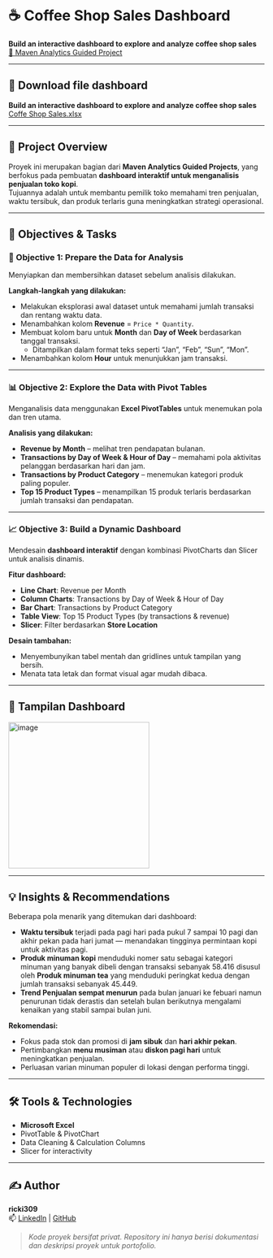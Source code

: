 # ☕ Coffee Shop Sales Dashboard  
**Build an interactive dashboard to explore and analyze coffee shop sales**  
[🔗 Maven Analytics Guided Project](https://app.mavenanalytics.io/guided-projects/72ec0a0d-bc7d-4ac4-a8da-da811f9061d6/)

---

## 📂 Download file dashboard
**Build an interactive dashboard to explore and analyze coffee shop sales**  
[Coffe Shop Sales.xlsx](https://drive.google.com/drive/folders/1LMCL1VGMM7uuoPbjp1MFFHZqQwsEeUCJ?usp=drive_link)

---

## 📖 Project Overview
Proyek ini merupakan bagian dari **Maven Analytics Guided Projects**, yang berfokus pada pembuatan **dashboard interaktif untuk menganalisis penjualan toko kopi**.  
Tujuannya adalah untuk membantu pemilik toko memahami tren penjualan, waktu tersibuk, dan produk terlaris guna meningkatkan strategi operasional.

---

## 🎯 Objectives & Tasks

### 🧩 Objective 1: Prepare the Data for Analysis
Menyiapkan dan membersihkan dataset sebelum analisis dilakukan.  

**Langkah-langkah yang dilakukan:**
- Melakukan eksplorasi awal dataset untuk memahami jumlah transaksi dan rentang waktu data.  
- Menambahkan kolom **Revenue** = `Price * Quantity`.  
- Membuat kolom baru untuk **Month** dan **Day of Week** berdasarkan tanggal transaksi.  
  - Ditampilkan dalam format teks seperti “Jan”, “Feb”, “Sun”, “Mon”.  
- Menambahkan kolom **Hour** untuk menunjukkan jam transaksi.  

---

### 📊 Objective 2: Explore the Data with Pivot Tables
Menganalisis data menggunakan **Excel PivotTables** untuk menemukan pola dan tren utama.

**Analisis yang dilakukan:**
- **Revenue by Month** – melihat tren pendapatan bulanan.  
- **Transactions by Day of Week & Hour of Day** – memahami pola aktivitas pelanggan berdasarkan hari dan jam.  
- **Transactions by Product Category** – menemukan kategori produk paling populer.  
- **Top 15 Product Types** – menampilkan 15 produk terlaris berdasarkan jumlah transaksi dan pendapatan.  

---

### 📈 Objective 3: Build a Dynamic Dashboard
Mendesain **dashboard interaktif** dengan kombinasi PivotCharts dan Slicer untuk analisis dinamis.

**Fitur dashboard:**
- **Line Chart**: Revenue per Month  
- **Column Charts**: Transactions by Day of Week & Hour of Day  
- **Bar Chart**: Transactions by Product Category  
- **Table View**: Top 15 Product Types (by transactions & revenue)  
- **Slicer**: Filter berdasarkan **Store Location**  

**Desain tambahan:**
- Menyembunyikan tabel mentah dan gridlines untuk tampilan yang bersih.  
- Menata tata letak dan format visual agar mudah dibaca.  

---

## 📸 Tampilan Dashboard

<img width="277" height="288" alt="image" src="https://github.com/user-attachments/assets/4f937042-692d-4fdc-bf9d-2bb8d9343447" />

---

## 💡 Insights & Recommendations
Beberapa pola menarik yang ditemukan dari dashboard:  
- **Waktu tersibuk** terjadi pada pagi hari pada pukul 7 sampai 10 pagi dan akhir pekan pada hari jumat — menandakan tingginya permintaan kopi untuk aktivitas pagi.  
- **Produk minuman kopi** menduduki nomer satu sebagai kategori minuman yang banyak dibeli dengan transaksi sebanyak 58.416 disusul oleh **Produk minuman tea** yang menduduki peringkat kedua dengan jumlah transaksi sebanyak 45.449.  
- **Trend Penjualan sempat menurun** pada bulan januari ke febuari namun penurunan tidak derastis dan setelah bulan berikutnya mengalami kenaikan yang stabil sampai bulan juni.  

**Rekomendasi:**
- Fokus pada stok dan promosi di **jam sibuk** dan **hari akhir pekan**.  
- Pertimbangkan **menu musiman** atau **diskon pagi hari** untuk meningkatkan penjualan.  
- Perluasan varian minuman populer di lokasi dengan performa tinggi.

---

## 🛠️ Tools & Technologies
- **Microsoft Excel**  
- PivotTable & PivotChart  
- Data Cleaning & Calculation Columns  
- Slicer for interactivity  

---

## ✍️ Author
**ricki309**  
📫 [LinkedIn](https://www.linkedin.com) | [GitHub](https://github.com/ricki309)  
> *Kode proyek bersifat privat. Repository ini hanya berisi dokumentasi dan deskripsi proyek untuk portofolio.*


